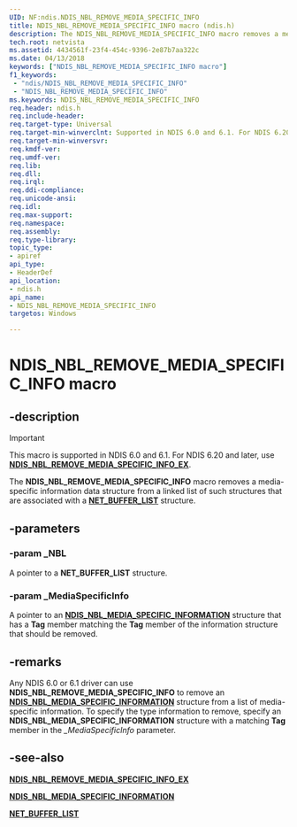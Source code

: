 ```yaml
---
UID: NF:ndis.NDIS_NBL_REMOVE_MEDIA_SPECIFIC_INFO
title: NDIS_NBL_REMOVE_MEDIA_SPECIFIC_INFO macro (ndis.h)
description: The NDIS_NBL_REMOVE_MEDIA_SPECIFIC_INFO macro removes a media-specific information data structure from a linked list of such structures that are associated with a NET_BUFFER_LIST structure.
tech.root: netvista
ms.assetid: 4434561f-23f4-454c-9396-2e87b7aa322c
ms.date: 04/13/2018
keywords: ["NDIS_NBL_REMOVE_MEDIA_SPECIFIC_INFO macro"]
f1_keywords:
 - "ndis/NDIS_NBL_REMOVE_MEDIA_SPECIFIC_INFO"
 - "NDIS_NBL_REMOVE_MEDIA_SPECIFIC_INFO"
ms.keywords: NDIS_NBL_REMOVE_MEDIA_SPECIFIC_INFO
req.header: ndis.h
req.include-header:
req.target-type: Universal
req.target-min-winverclnt: Supported in NDIS 6.0 and 6.1. For NDIS 6.20 and later, use NDIS_NBL_REMOVE_MEDIA_SPECIFIC_INFO_EX.
req.target-min-winversvr:
req.kmdf-ver:
req.umdf-ver:
req.lib:
req.dll:
req.irql: 
req.ddi-compliance:
req.unicode-ansi:
req.idl:
req.max-support:
req.namespace:
req.assembly:
req.type-library: 
topic_type: 
- apiref
api_type: 
- HeaderDef
api_location: 
- ndis.h
api_name: 
- NDIS_NBL_REMOVE_MEDIA_SPECIFIC_INFO
targetos: Windows

---
```


# NDIS_NBL_REMOVE_MEDIA_SPECIFIC_INFO macro


## -description

> [!IMPORTANT]
> This macro is supported in NDIS 6.0 and 6.1. For NDIS 6.20 and later, use [**NDIS_NBL_REMOVE_MEDIA_SPECIFIC_INFO_EX**](nf-ndis-ndis_nbl_remove_media_specific_info_ex.md).

The **NDIS_NBL_REMOVE_MEDIA_SPECIFIC_INFO** macro removes a media-specific information data structure from a linked list of such structures that are associated with a [**NET_BUFFER_LIST**](ns-ndis-_net_buffer_list.md) structure.

## -parameters

### -param _NBL

A pointer to a **NET_BUFFER_LIST** structure.

### -param _MediaSpecificInfo

A pointer to an [**NDIS_NBL_MEDIA_SPECIFIC_INFORMATION**](ns-ndis-_ndis_nbl_media_media_specific_information.md) structure that has a **Tag** member matching the **Tag** member of the information structure that should be removed.

## -remarks

Any NDIS 6.0 or 6.1 driver can use **NDIS_NBL_REMOVE_MEDIA_SPECIFIC_INFO** to remove an [**NDIS_NBL_MEDIA_SPECIFIC_INFORMATION**](ns-ndis-_ndis_nbl_media_media_specific_information.md) structure from a list of media-specific information. To specify the type information to remove, specify an **NDIS_NBL_MEDIA_SPECIFIC_INFORMATION** structure with a matching **Tag** member in the *\_MediaSpecificInfo* parameter.

## -see-also

[**NDIS_NBL_REMOVE_MEDIA_SPECIFIC_INFO_EX**](nf-ndis-ndis_nbl_get_media_specific_info_ex.md)

[**NDIS_NBL_MEDIA_SPECIFIC_INFORMATION**](ns-ndis-_ndis_nbl_media_media_specific_information.md)

[**NET_BUFFER_LIST**](ns-ndis-_net_buffer_list.md)
